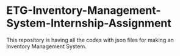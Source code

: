 # ETG-Inventory-Management-System-Internship-Assignment
This repository is having all the codes with json files for making an Inventory Management System.
